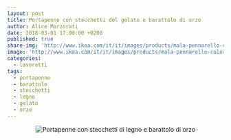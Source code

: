 ```yaml
---
layout: post
title: Portapenne con stecchetti del gelato e barattolo di orzo
author: Alice Marzorati
date: 2018-03-01 17:00:00 +0200
published: true
share-img: 'http://www.ikea.com/it/it/images/products/mala-pennarello-colori-vari__0526545_PE645053_S4.JPG'
image: 'http://www.ikea.com/it/it/images/products/mala-pennarello-colori-vari__0526545_PE645053_S4.JPG'
categories:
  - lavoretti
tags:
  - portapenne
  - barattolo
  - stecchetti
  - legno
  - gelato
  - orzo
---
```

<center><img src="https://farm5.staticflickr.com/4617/40432353592_3792c61058_h.jpg" alt="Portapenne con stecchetti di legno e barattolo di orzo"></center>

